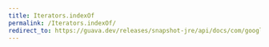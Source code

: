 ```yaml
---
title: Iterators.indexOf
permalink: /Iterators.indexOf/
redirect_to: https://guava.dev/releases/snapshot-jre/api/docs/com/google/common/collect/Iterators.html#indexOf-java.util.Iterator-com.google.common.base.Predicate-
---
```

